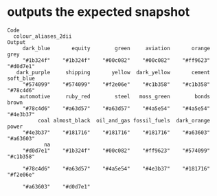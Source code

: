 # outputs the expected snapshot

    Code
      colour_aliases_2dii
    Output
         dark_blue       equity        green     aviation       orange         grey 
         "#1b324f"    "#1b324f"    "#00c082"    "#00c082"    "#ff9623"    "#d0d7e1" 
       dark_purple     shipping       yellow  dark_yellow       cement    soft_blue 
         "#574099"    "#574099"    "#f2e06e"    "#c1b358"    "#c1b358"    "#78c4d6" 
        automotive     ruby_red        steel   moss_green        bonds        brown 
         "#78c4d6"    "#a63d57"    "#a63d57"    "#4a5e54"    "#4a5e54"    "#4e3b37" 
              coal almost_black  oil_and_gas fossil_fuels  dark_orange        power 
         "#4e3b37"    "#181716"    "#181716"    "#181716"    "#a63603"    "#a63603" 
                na                                                                  
         "#d0d7e1"    "#1b324f"    "#00c082"    "#ff9623"    "#574099"    "#c1b358" 
                                                                                    
         "#78c4d6"    "#a63d57"    "#4a5e54"    "#4e3b37"    "#181716"    "#f2e06e" 
                                
         "#a63603"    "#d0d7e1" 

